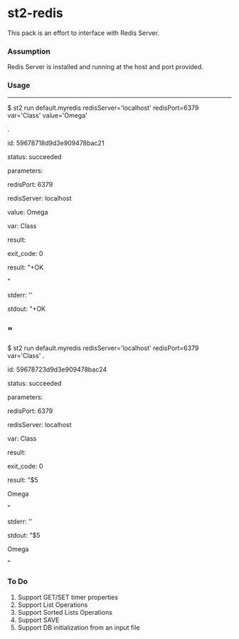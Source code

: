 # st2-redis

This pack is an effort to interface with Redis Server.

### Assumption
Redis Server is installed and running at the host and port provided.

### Usage

----------
$ st2 run default.myredis redisServer='localhost' redisPort=6379 var='Class' value='Omega'

.

id: 59678718d9d3e909478bac21

status: succeeded

parameters: 

  redisPort: 6379
  
  redisServer: localhost
  
  value: Omega
  
  var: Class

result: 
  
  exit_code: 0
  
  result: "+OK

"
  
  stderr: ''
  
  stdout: "+OK


"
----------
$ st2 run default.myredis redisServer='localhost' redisPort=6379 var='Class'
.

id: 59678723d9d3e909478bac24

status: succeeded

parameters: 
  
  redisPort: 6379
  
  redisServer: localhost
  
  var: Class

result: 
  
  exit_code: 0
  
  result: "$5

Omega

"
  
  stderr: ''
  
  stdout: "$5

Omega


"

### To Do 
1. Support GET/SET timer properties
2. Support List Operations
3. Support Sorted Lists Operations
4. Support SAVE 
5. Support DB initialization from an input file
